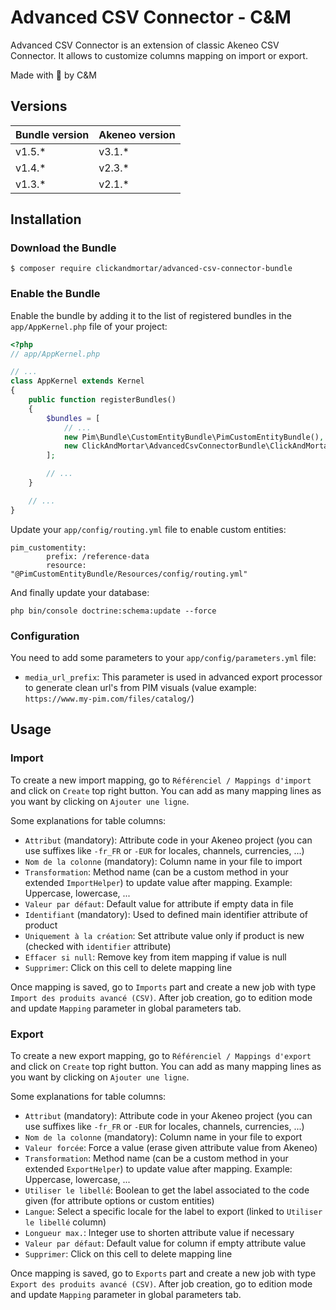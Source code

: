 # Advanced CSV Connector - C&M

Advanced CSV Connector is an extension of classic Akeneo CSV Connector. It allows to customize columns mapping on import or export.

Made with :blue_heart: by C&M

## Versions

| **Bundle version**  | **Akeneo version** |
| ------------- | ------------- |
| v1.5.*  | v3.1.*  |
| v1.4.*  | v2.3.*  |
| v1.3.*  | v2.1.*  |

## Installation

### Download the Bundle

```console
$ composer require clickandmortar/advanced-csv-connector-bundle
```

### Enable the Bundle

Enable the bundle by adding it to the list of registered bundles
in the `app/AppKernel.php` file of your project:

```php
<?php
// app/AppKernel.php

// ...
class AppKernel extends Kernel
{
    public function registerBundles()
    {
        $bundles = [
            // ...
            new Pim\Bundle\CustomEntityBundle\PimCustomEntityBundle(),
            new ClickAndMortar\AdvancedCsvConnectorBundle\ClickAndMortarAdvancedCsvConnectorBundle(),
        ];

        // ...
    }

    // ...
}
```

Update your `app/config/routing.yml` file to enable custom entities:

```
pim_customentity:
        prefix: /reference-data
        resource: "@PimCustomEntityBundle/Resources/config/routing.yml"
```

And finally update your database:

```
php bin/console doctrine:schema:update --force
```

### Configuration

You need to add some parameters to your `app/config/parameters.yml` file:

* `media_url_prefix`: This parameter is used in advanced export processor to generate clean url's from PIM visuals (value example: `https://www.my-pim.com/files/catalog/`)

## Usage

### Import

To create a new import mapping, go to `Référenciel / Mappings d'import` and click on `Create` top right button.
You can add as many mapping lines as you want by clicking on `Ajouter une ligne`.

Some explanations for table columns:

* `Attribut` (mandatory): Attribute code in your Akeneo project (you can use suffixes like `-fr_FR` or `-EUR` for locales, channels, currencies, ...)
* `Nom de la colonne` (mandatory): Column name in your file to import
* `Transformation`: Method name (can be a custom method in your extended `ImportHelper`) to update value after mapping. Example: Uppercase, lowercase, ...
* `Valeur par défaut`: Default value for attribute if empty data in file
* `Identifiant` (mandatory):  Used to defined main identifier attribute of product
* `Uniquement à la création`: Set attribute value only if product is new (checked with `identifier` attribute)
* `Effacer si null`: Remove key from item mapping if value is null
* `Supprimer`: Click on this cell to delete mapping line

Once mapping is saved, go to `Imports` part and create a new job with type `Import des produits avancé (CSV)`.
After job creation, go to edition mode and update `Mapping` parameter in global parameters tab.

### Export

To create a new export mapping, go to `Référenciel / Mappings d'export` and click on `Create` top right button.
You can add as many mapping lines as you want by clicking on `Ajouter une ligne`.

Some explanations for table columns:

* `Attribut` (mandatory): Attribute code in your Akeneo project (you can use suffixes like `-fr_FR` or `-EUR` for locales, channels, currencies, ...)
* `Nom de la colonne` (mandatory): Column name in your file to export
* `Valeur forcée`: Force a value (erase given attribute value from Akeneo)
* `Transformation`: Method name (can be a custom method in your extended `ExportHelper`) to update value after mapping. Example: Uppercase, lowercase, ...
* `Utiliser le libellé`: Boolean to get the label associated to the code given (for attribute options or custom entities)
* `Langue`: Select a specific locale for the label to export (linked to `Utiliser le libellé` column)
* `Longueur max.`: Integer use to shorten attribute value if necessary
* `Valeur par défaut`: Default value for column if empty attribute value
* `Supprimer`: Click on this cell to delete mapping line

Once mapping is saved, go to `Exports` part and create a new job with type `Export des produits avancé (CSV)`.
After job creation, go to edition mode and update `Mapping` parameter in global parameters tab.
